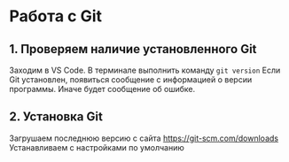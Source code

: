 # Работа с Git

## 1. Проверяем наличие установленного Git
Заходим в VS Code. В терминалe выполнить команду `git version`
Если Git установлен, появиться сообщение с информацией о версии программы. Иначе будет сообщение об ошибке.

## 2. Установка Git
Загрушаем последнюю версию с сайта https://git-scm.com/downloads
Устанавливаем с настройками по умолчанию